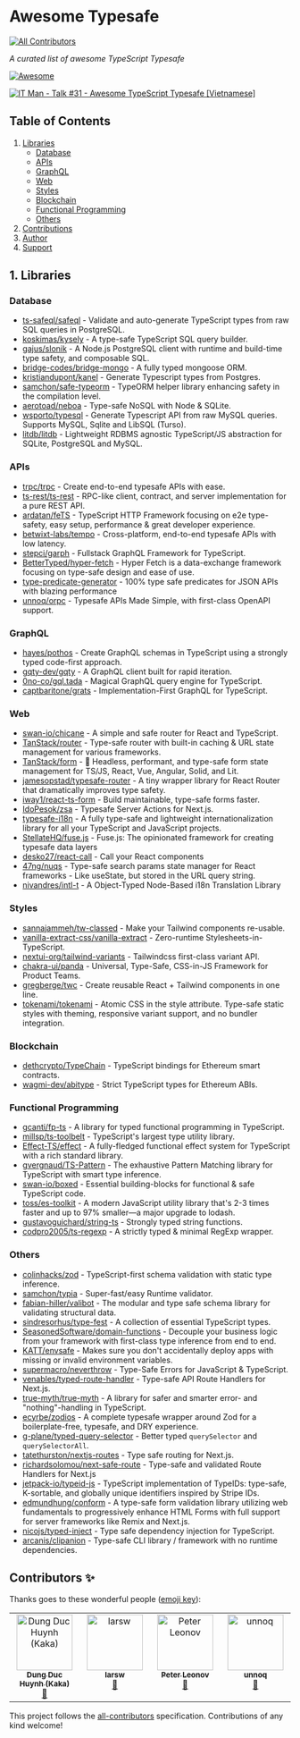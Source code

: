 # **Awesome Typesafe**
<!-- ALL-CONTRIBUTORS-BADGE:START - Do not remove or modify this section -->
[![All Contributors](https://img.shields.io/badge/all_contributors-4-orange.svg?style=flat-square)](#contributors-)
<!-- ALL-CONTRIBUTORS-BADGE:END -->

_A curated list of awesome TypeScript Typesafe_

[![Awesome](https://awesome.re/badge.svg)](https://awesome.re)

[![IT Man - Talk #31 - Awesome TypeScript Typesafe [Vietnamese]](https://i.ytimg.com/vi/nDdAmZQTjSQ/hqdefault.jpg)](https://www.youtube.com/watch?v=nDdAmZQTjSQ)

## **Table of Contents**
1. [Libraries](#libraries)
   - [Database](#database)
   - [APIs](#apis)
   - [GraphQL](#graphql)
   - [Web](#web)
   - [Styles](#styles)
   - [Blockchain](#blockchain)
   - [Functional Programming](#functional-programming)
   - [Others](#others)
2. [Contributions](#contributions)
3. [Author](#author)
4. [Support](#support)

<a name="libraries"/>

## **1. Libraries**

<a name="database"/>

### Database
- [ts-safeql/safeql](https://github.com/ts-safeql/safeql) - Validate and auto-generate TypeScript types from raw SQL queries in PostgreSQL.
- [koskimas/kysely](https://github.com/koskimas/kysely) - A type-safe TypeScript SQL query builder.
- [gajus/slonik](https://github.com/gajus/slonik) - A Node.js PostgreSQL client with runtime and build-time type safety, and composable SQL.
- [bridge-codes/bridge-mongo](https://github.com/bridge-codes/bridge-mongo) - A fully typed mongoose ORM.
- [kristiandupont/kanel](https://github.com/kristiandupont/kanel) - Generate Typescript types from Postgres.
- [samchon/safe-typeorm](https://github.com/samchon/safe-typeorm) - TypeORM helper library enhancing safety in the compilation level.
- [aerotoad/neboa](https://github.com/aerotoad/neboa) - Type-safe NoSQL with Node & SQLite.
- [wsporto/typesql](https://github.com/wsporto/typesql) - Generate Typescript API from raw MySQL queries. Supports MySQL, Sqlite and LibSQL (Turso).
- [litdb/litdb](https://github.com/litdb/litdb) - Lightweight RDBMS agnostic TypeScript/JS abstraction for SQLite, PostgreSQL and MySQL.

<a name="apis"/>

### APIs
- [trpc/trpc](https://github.com/trpc/trpc) - Create end-to-end typesafe APIs with ease.
- [ts-rest/ts-rest](https://github.com/ts-rest/ts-rest) - RPC-like client, contract, and server implementation for a pure REST API.
- [ardatan/feTS](https://github.com/ardatan/feTS) - TypeScript HTTP Framework focusing on e2e type-safety, easy setup, performance & great developer experience.
- [betwixt-labs/tempo](https://github.com/betwixt-labs/tempo) - Cross-platform, end-to-end typesafe APIs with low latency.
- [stepci/garph](https://github.com/stepci/garph) - Fullstack GraphQL Framework for TypeScript.
- [BetterTyped/hyper-fetch](https://github.com/BetterTyped/hyper-fetch) - Hyper Fetch is a data-exchange framework focusing on type-safe design and ease of use.
- [type-predicate-generator](https://github.com/peter-leonov/type-predicate-generator) - 100% type safe predicates for JSON APIs with blazing performance
- [unnoq/orpc](https://github.com/unnoq/orpc) - Typesafe APIs Made Simple, with first-class OpenAPI support.

<a name="graphql"/>

### GraphQL
- [hayes/pothos](https://github.com/hayes/pothos) - Create GraphQL schemas in TypeScript using a strongly typed code-first approach.
- [gqty-dev/gqty](https://github.com/gqty-dev/gqty) - A GraphQL client built for rapid iteration.
- [0no-co/gql.tada](https://github.com/0no-co/gql.tada) - Magical GraphQL query engine for TypeScript.
- [captbaritone/grats](https://github.com/captbaritone/grats) - Implementation-First GraphQL for TypeScript.

<a name="web"/>

### Web
- [swan-io/chicane](https://github.com/swan-io/chicane) - A simple and safe router for React and TypeScript.
- [TanStack/router](https://github.com/tanstack/router) - Type-safe router with built-in caching & URL state management for various frameworks.
- [TanStack/form](https://github.com/TanStack/form) - 🤖 Headless, performant, and type-safe form state management for TS/JS, React, Vue, Angular, Solid, and Lit.
- [jamesopstad/typesafe-router](https://github.com/jamesopstad/typesafe-router) - A tiny wrapper library for React Router that dramatically improves type safety.
- [iway1/react-ts-form](https://github.com/iway1/react-ts-form) - Build maintainable, type-safe forms faster.
- [IdoPesok/zsa](https://github.com/IdoPesok/zsa) - Typesafe Server Actions for Next.js.
- [typesafe-i18n](https://github.com/ivanhofer/typesafe-i18n) - A fully type-safe and lightweight internationalization library for all your TypeScript and JavaScript projects.
- [StellateHQ/fuse.js](https://github.com/StellateHQ/fuse.js) - Fuse.js: The opinionated framework for creating typesafe data layers
- [desko27/react-call](https://github.com/desko27/react-call) - Call your React components
- [47ng/nuqs](https://github.com/47ng/nuqs) - Type-safe search params state manager for React frameworks - Like useState, but stored in the URL query string.
- [nivandres/intl-t](https://github.com/nivandres/intl-t) - A Object-Typed Node-Based i18n Translation Library

<a name="styles"/>

### Styles
- [sannajammeh/tw-classed](https://github.com/sannajammeh/tw-classed) - Make your Tailwind components re-usable.
- [vanilla-extract-css/vanilla-extract](https://github.com/vanilla-extract-css/vanilla-extract) - Zero-runtime Stylesheets-in-TypeScript.
- [nextui-org/tailwind-variants](https://github.com/nextui-org/tailwind-variants) - Tailwindcss first-class variant API.
- [chakra-ui/panda](https://github.com/chakra-ui/panda) - Universal, Type-Safe, CSS-in-JS Framework for Product Teams.
- [gregberge/twc](https://github.com/gregberge/twc) - Create reusable React + Tailwind components in one line.
- [tokenami/tokenami](https://github.com/tokenami/tokenami) - Atomic CSS in the style attribute. Type-safe static styles with theming, responsive variant support, and no bundler integration.

<a name="blockchain"/>

### Blockchain
- [dethcrypto/TypeChain](https://github.com/dethcrypto/TypeChain) - TypeScript bindings for Ethereum smart contracts.
- [wagmi-dev/abitype](https://github.com/wagmi-dev/abitype) - Strict TypeScript types for Ethereum ABIs.

<a name="functional-programming"/>

### Functional Programming
- [gcanti/fp-ts](https://github.com/gcanti/fp-ts) - A library for typed functional programming in TypeScript.
- [millsp/ts-toolbelt](https://github.com/millsp/ts-toolbelt) - TypeScript's largest type utility library.
- [Effect-TS/effect](https://github.com/Effect-TS/effect) - A fully-fledged functional effect system for TypeScript with a rich standard library.
- [gvergnaud/TS-Pattern](https://github.com/gvergnaud/ts-pattern) - The exhaustive Pattern Matching library for TypeScript with smart type inference.
- [swan-io/boxed](https://github.com/swan-io/boxed?) - Essential building-blocks for functional & safe TypeScript code.
- [toss/es-toolkit](https://github.com/toss/es-toolkit) - A modern JavaScript utility library that's 2-3 times faster and up to 97% smaller—a major upgrade to lodash.
- [gustavoguichard/string-ts](https://github.com/gustavoguichard/string-ts) - Strongly typed string functions.
- [codpro2005/ts-regexp](https://github.com/codpro2005/ts-regexp) - A strictly typed & minimal RegExp wrapper.

<a name="others"/>

### Others
- [colinhacks/zod](https://github.com/colinhacks/zod) - TypeScript-first schema validation with static type inference.
- [samchon/typia](https://github.com/samchon/typia) - Super-fast/easy Runtime validator.
- [fabian-hiller/valibot](https://github.com/fabian-hiller/valibot) - The modular and type safe schema library for validating structural data.
- [sindresorhus/type-fest](https://github.com/sindresorhus/type-fest) - A collection of essential TypeScript types.
- [SeasonedSoftware/domain-functions](https://github.com/SeasonedSoftware/domain-functions) - Decouple your business logic from your framework with first-class type inference from end to end.
- [KATT/envsafe](https://github.com/KATT/envsafe) - Makes sure you don't accidentally deploy apps with missing or invalid environment variables.
- [supermacro/neverthrow](https://github.com/supermacro/neverthrow) - Type-Safe Errors for JavaScript & TypeScript.
- [venables/typed-route-handler](https://github.com/venables/typed-route-handler) - Type-safe API Route Handlers for Next.js.
- [true-myth/true-myth](https://github.com/true-myth/true-myth) - A library for safer and smarter error- and "nothing"-handling in TypeScript.
- [ecyrbe/zodios](https://github.com/ecyrbe/zodios) - A complete typesafe wrapper around Zod for a boilerplate-free, typesafe, and DRY experience.
- [g-plane/typed-query-selector](https://github.com/g-plane/typed-query-selector) - Better typed `querySelector` and `querySelectorAll`.
- [tatethurston/nextjs-routes](https://github.com/tatethurston/nextjs-routes) - Type safe routing for Next.js.
- [richardsolomou/next-safe-route](https://github.com/richardsolomou/next-safe-route) - Type-safe and validated Route Handlers for Next.js
- [jetpack-io/typeid-js](https://github.com/jetpack-io/typeid-js) - TypeScript implementation of TypeIDs: type-safe, K-sortable, and globally unique identifiers inspired by Stripe IDs.
- [edmundhung/conform](https://github.com/edmundhung/conform) - A type-safe form validation library utilizing web fundamentals to progressively enhance HTML Forms with full support for server frameworks like Remix and Next.js.
- [nicojs/typed-inject](https://github.com/nicojs/typed-inject) - Type safe dependency injection for TypeScript.
- [arcanis/clipanion](https://github.com/arcanis/clipanion) - Type-safe CLI library / framework with no runtime dependencies.

## Contributors ✨

Thanks goes to these wonderful people ([emoji key](https://allcontributors.org/docs/en/emoji-key)):

<!-- ALL-CONTRIBUTORS-LIST:START - Do not remove or modify this section -->
<!-- prettier-ignore-start -->
<!-- markdownlint-disable -->
<table>
  <tbody>
    <tr>
      <td align="center" valign="top" width="14.28%"><a href="https://productsway.com/"><img src="https://avatars.githubusercontent.com/u/870029?v=4?s=100" width="100px;" alt="Dung Duc Huynh (Kaka)"/><br /><sub><b>Dung Duc Huynh (Kaka)</b></sub></a><br /><a href="https://github.com/jellydn/awesome-typesafe/commits?author=jellydn" title="Documentation">📖</a></td>
      <td align="center" valign="top" width="14.28%"><a href="https://github.com/larsw"><img src="https://avatars.githubusercontent.com/u/63235?v=4?s=100" width="100px;" alt="larsw"/><br /><sub><b>larsw</b></sub></a><br /><a href="https://github.com/jellydn/awesome-typesafe/commits?author=larsw" title="Documentation">📖</a></td>
      <td align="center" valign="top" width="14.28%"><a href="http://leonov.net"><img src="https://avatars.githubusercontent.com/u/57961?v=4?s=100" width="100px;" alt="Peter Leonov"/><br /><sub><b>Peter Leonov</b></sub></a><br /><a href="https://github.com/jellydn/awesome-typesafe/commits?author=peter-leonov" title="Documentation">📖</a></td>
      <td align="center" valign="top" width="14.28%"><a href="http://unnoq.com"><img src="https://avatars.githubusercontent.com/u/64189902?v=4?s=100" width="100px;" alt="unnoq"/><br /><sub><b>unnoq</b></sub></a><br /><a href="https://github.com/jellydn/awesome-typesafe/commits?author=unnoq" title="Documentation">📖</a></td>
    </tr>
  </tbody>
</table>

<!-- markdownlint-restore -->
<!-- prettier-ignore-end -->

<!-- ALL-CONTRIBUTORS-LIST:END -->

This project follows the [all-contributors](https://github.com/all-contributors/all-contributors) specification. Contributions of any kind welcome!
